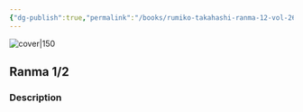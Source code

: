 ```yaml
---
{"dg-publish":true,"permalink":"/books/rumiko-takahashi-ranma-12-vol-26/","title":"\"Ranma 1/2\"","tags":["manga","Fantasy"]}
---
```




![cover|150](http://books.google.com/books/content?id=hm0fOAAACAAJ&printsec=frontcover&img=1&zoom=1&source=gbs_api)

## Ranma 1/2

### Description


```